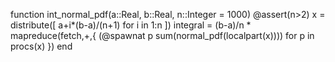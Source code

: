 function int_normal_pdf(a::Real, b::Real, n::Integer = 1000)
   @assert(n>2)
   x = distribute([ a+i*(b-a)/(n+1) for i in 1:n ])
   integral = (b-a)/n * mapreduce(fetch,+,{ (@spawnat p sum(normal_pdf(localpart(x)))) for p in procs(x) })
end



